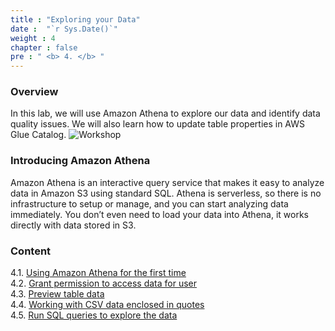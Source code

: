 ```yaml
---
title : "Exploring your Data"
date :  "`r Sys.Date()`" 
weight : 4 
chapter : false
pre : " <b> 4. </b> "
---
```

### Overview
In this lab, we will use Amazon Athena to explore our data and identify data quality issues. We will also learn how to update table properties in AWS Glue Catalog.
![Workshop](/images/4-exploring-data/exploring-data.png)

### Introducing Amazon Athena
Amazon Athena is an interactive query service that makes it easy to analyze data in Amazon S3 using standard SQL. Athena is serverless, so there is no infrastructure to setup or manage, and you can start analyzing data immediately. You don’t even need to load your data into Athena, it works directly with data stored in S3.

### Content
 4.1. [Using Amazon Athena for the first time](4.1-using-athena-first-time/) \
 4.2. [Grant permission to access data for user](4.2-grant-permission/) \
 4.3. [Preview table data](4.3-preview-data/) \
 4.4. [Working with CSV data enclosed in quotes](4.4-handling-csv-double-quote/) \
 4.5. [Run SQL queries to explore the data](4.5-explore-data-run-queries/)